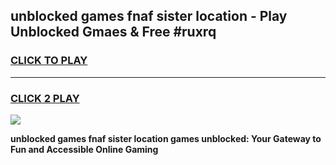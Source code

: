 
## unblocked games fnaf sister location - Play Unblocked Gmaes & Free #ruxrq
<h3>
<a href="https://news.freeplayer.one?title=unblocked_games_fnaf_sister_location&ref=03M">CLICK TO PLAY</a></h3>
<hr>

<h3>
<a href="https://news.freeplayer.one?title=unblocked_games_fnaf_sister_location&ref=03M">CLICK 2 PLAY</a>
  
</h3>

<a href="https://news.freeplayer.one?title=unblocked_games_fnaf_sister_location&ref=03M"><img src="https://clearcache.store/games.png"></a>


**unblocked games fnaf sister location games unblocked: Your Gateway to Fun and Accessible Online Gaming**
